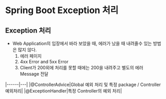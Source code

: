 # Spring Boot Exception 처리

## Exception 처리
 * Web Application의 입장에서 바라 보았을 때, 에러가 났을 때 내려줄수 있는 방법은 많지 않다.
   1. 에러 페이지
   2. 4xx Error and 5xx Error
   3. Client가 200외에 처리를 못할 때에는 200을 내려주고 별도의 에러 Message 전달
   
 |------|---|
 |@ControllerAdvice|Global 예외 처리 및 특정 package / Controller 예외처리|
 |@ExceptionHandler|특정 Controller의 예외 처리|
